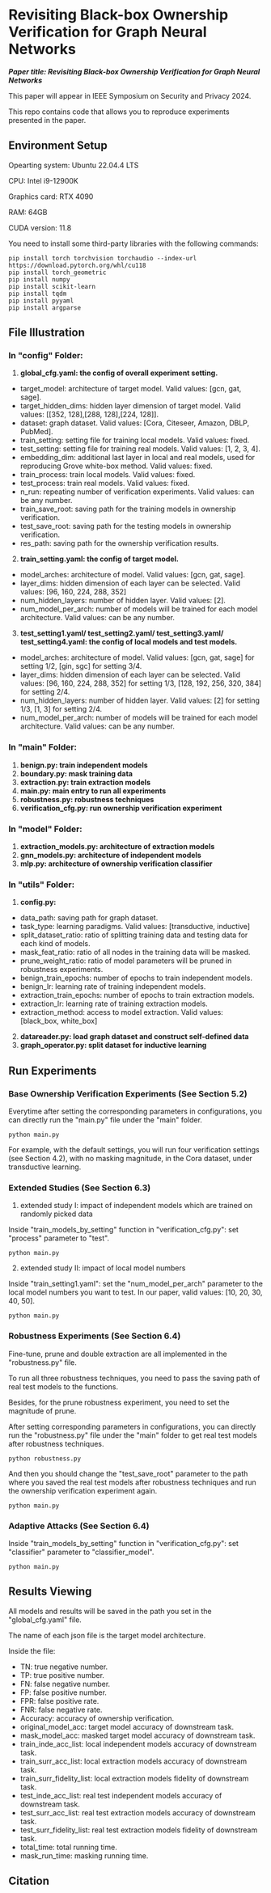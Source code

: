 # Revisiting Black-box Ownership Verification for Graph Neural Networks

***Paper title: Revisiting Black-box Ownership Verification for Graph Neural Networks***

This paper will appear in IEEE Symposium on Security and Privacy 2024. 

This repo contains code that allows you to reproduce experiments presented in the paper.

## Environment Setup

Opearting system: Ubuntu 22.04.4 LTS

CPU: Intel i9-12900K

Graphics card: RTX 4090

RAM: 64GB

CUDA version: 11.8

You need to install some third-party libraries with the following commands:

```
pip install torch torchvision torchaudio --index-url https://download.pytorch.org/whl/cu118
pip install torch_geometric
pip install numpy
pip install scikit-learn
pip install tqdm
pip install pyyaml
pip install argparse
```

## File Illustration

### In "config" Folder:

1. **global_cfg.yaml: the config of overall experiment setting.** 
- target_model: architecture of target model. Valid values: [gcn, gat, sage].
- target_hidden_dims: hidden layer dimension of target model. Valid values: [[352, 128],[288, 128],[224, 128]].
- dataset: graph dataset. Valid values: [Cora, Citeseer, Amazon, DBLP, PubMed].
- train_setting: setting file for training local models. Valid values: fixed.
- test_setting: setting file for training real models. Valid values: [1, 2, 3, 4].
- embedding_dim: additional last layer in local and real models, used for reproducing Grove white-box method. Valid values: fixed.
- train_process: train local models. Valid values: fixed.
- test_process: train real models. Valid values: fixed.
- n_run: repeating number of verification experiments. Valid values: can be any number.
- train_save_root: saving path for the training models in ownership verification.
- test_save_root: saving path for the testing models in ownership verification.
- res_path: saving path for the ownership verification results.

2. **train_setting.yaml: the config of target model.**
- model_arches: architecture of model. Valid values: [gcn, gat, sage].
- layer_dims: hidden dimension of each layer can be selected. Valid values: [96,  160, 224, 288, 352]
- num_hidden_layers: number of hidden layer. Valid values: [2].
- num_model_per_arch: number of models will be trained for each model architecture. Valid values: can be any number.

3. **test_setting1.yaml/ test_setting2.yaml/ test_setting3.yaml/ test_setting4.yaml: the config of local models and test models.**
- model_arches: architecture of model. Valid values: [gcn, gat, sage] for setting 1/2, [gin, sgc] for setting 3/4.
- layer_dims: hidden dimension of each layer can be selected. Valid values: [96,  160, 224, 288, 352] for setting 1/3, [128, 192, 256, 320, 384] for setting 2/4.
- num_hidden_layers: number of hidden layer. Valid values: [2] for setting 1/3, [1, 3] for setting 2/4.
- num_model_per_arch: number of models will be trained for each model architecture. Valid values: can be any number.

### In "main" Folder:

1. **benign.py: train independent models**
2. **boundary.py: mask training data**
3. **extraction.py: train extraction models**
4. **main.py: main entry to run all experiments**
5. **robustness.py: robustness techniques**
6. **verification_cfg.py: run ownership verification experiment**

### In "model" Folder:

1. **extraction_models.py: architecture of extraction models**
2. **gnn_models.py: architecture of independent models**
3. **mlp.py: architecture of ownership verification classifier**

### In "utils" Folder:

1. **config.py:**
- data_path: saving path for graph dataset.
- task_type: learning paradigms. Valid values: [transductive, inductive]
- split_dataset_ratio: ratio of splitting training data and testing data for each kind of models.
- mask_feat_ratio: ratio of all nodes in the training data will be masked.
- prune_weight_ratio: ratio of model parameters will be pruned in robustness experiments.
- benign_train_epochs: number of epochs to train independent models.
- benign_lr: learning rate of training independent models.
- extraction_train_epochs: number of epochs to train extraction models.
- extraction_lr: learning rate of training extraction models.
- extraction_method: access to model extraction. Valid values: [black_box, white_box]
2. **datareader.py: load graph dataset and construct self-defined data**
3. **graph_operator.py: split dataset for inductive learning**


## Run Experiments

### Base Ownership Verification Experiments (See Section 5.2)

Everytime after setting the corresponding parameters in configurations, you can directly run the "main.py" file under the "main" folder.

```
python main.py
```

For example, with the default settings, you will run four verification settings (see Section 4.2), with no masking magnitude, in the Cora dataset, under transductive learning.

### Extended Studies (See Section 6.3)

1. extended study I: impact of independent models which are trained on randomly picked data

Inside "train_models_by_setting" function in "verification_cfg.py": set "process" parameter to "test".

```
python main.py
```

2. extended study II: impact of local model numbers

Inside "train_setting1.yaml": set the "num_model_per_arch" parameter to the local model numbers you want to test. In our paper, valid values: [10, 20, 30, 40, 50].

```
python main.py
```

### Robustness Experiments (See Section 6.4)

Fine-tune, prune and double extraction are all implemented in the "robustness.py" file. 

To run all three robustness techniques, you need to pass the saving path of real test models to the functions.

Besides, for the prune robustness experiment, you need to set the magnitude of prune.

After setting corresponding parameters in configurations, you can directly run the "robustness.py" file under the "main" folder to get real test models after robustness techniques.

```
python robustness.py
```

And then you should change the "test_save_root" parameter to the path where you saved the real test models after robustness techniques and run the ownership verification experiment again.

```
python main.py
```

### Adaptive Attacks (See Section 6.4)

Inside "train_models_by_setting" function in "verification_cfg.py": set "classifier" parameter to "classifier_model".

```
python main.py
```

## Results Viewing

All models and results will be saved in the path you set in the "global_cfg.yaml" file.

The name of each json file is the target model architecture.

Inside the file:

- TN: true negative number.
- TP: true positive number.
- FN: false negative number.
- FP: false positive number.
- FPR: false positive rate.
- FNR: false negative rate.
- Accuracy: accuracy of ownership verification.
- original_model_acc: target model accuracy of downstream task.
- mask_model_acc: masked target model accuracy of downstream task.
- train_inde_acc_list: local independent models accuracy of downstream task.
- train_surr_acc_list: local extraction models accuracy of downstream task.
- train_surr_fidelity_list: local extraction models fidelity of downstream task.
- test_inde_acc_list: real test independent models accuracy of downstream task.
- test_surr_acc_list: real test extraction models accuracy of downstream task.
- test_surr_fidelity_list: real test extraction models fidelity of downstream task.
- total_time: total running time.
- mask_run_time: masking running time.
## Citation
